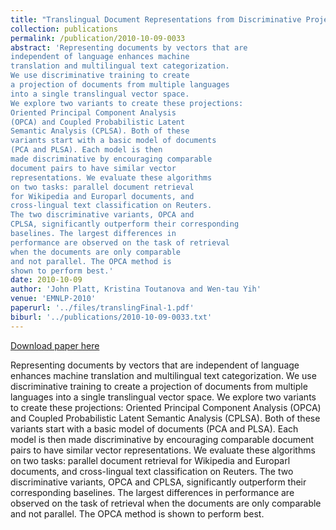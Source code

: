 ```yaml
---
title: "Translingual Document Representations from Discriminative Projections"
collection: publications
permalink: /publication/2010-10-09-0033
abstract: 'Representing documents by vectors that are
independent of language enhances machine
translation and multilingual text categorization.
We use discriminative training to create
a projection of documents from multiple languages
into a single translingual vector space.
We explore two variants to create these projections:
Oriented Principal Component Analysis
(OPCA) and Coupled Probabilistic Latent
Semantic Analysis (CPLSA). Both of these
variants start with a basic model of documents
(PCA and PLSA). Each model is then
made discriminative by encouraging comparable
document pairs to have similar vector
representations. We evaluate these algorithms
on two tasks: parallel document retrieval
for Wikipedia and Europarl documents, and
cross-lingual text classification on Reuters.
The two discriminative variants, OPCA and
CPLSA, significantly outperform their corresponding
baselines. The largest differences in
performance are observed on the task of retrieval
when the documents are only comparable
and not parallel. The OPCA method is
shown to perform best.'
date: 2010-10-09
author: 'John Platt, Kristina Toutanova and Wen-tau Yih'
venue: 'EMNLP-2010'
paperurl: '../files/translingFinal-1.pdf'
biburl: '../publications/2010-10-09-0033.txt'
---
```


<a href='../files/translingFinal-1.pdf'>Download paper here</a>

Representing documents by vectors that are
independent of language enhances machine
translation and multilingual text categorization.
We use discriminative training to create
a projection of documents from multiple languages
into a single translingual vector space.
We explore two variants to create these projections:
Oriented Principal Component Analysis
(OPCA) and Coupled Probabilistic Latent
Semantic Analysis (CPLSA). Both of these
variants start with a basic model of documents
(PCA and PLSA). Each model is then
made discriminative by encouraging comparable
document pairs to have similar vector
representations. We evaluate these algorithms
on two tasks: parallel document retrieval
for Wikipedia and Europarl documents, and
cross-lingual text classification on Reuters.
The two discriminative variants, OPCA and
CPLSA, significantly outperform their corresponding
baselines. The largest differences in
performance are observed on the task of retrieval
when the documents are only comparable
and not parallel. The OPCA method is
shown to perform best.
